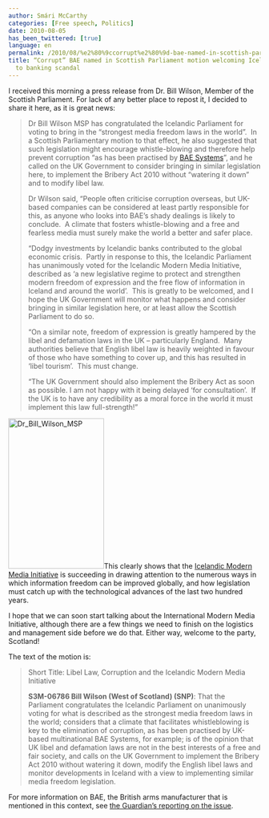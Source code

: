 ```yaml
---
author: Smári McCarthy
categories: [Free speech, Politics]
date: 2010-08-05
has_been_twittered: [true]
language: en
permalink: /2010/08/%e2%80%9ccorrupt%e2%80%9d-bae-named-in-scottish-parliament-motion-welcoming-iceland%e2%80%99s-response-to-banking-scandal/
title: “Corrupt” BAE named in Scottish Parliament motion welcoming Iceland’s response
  to banking scandal
---
```

<p class="wp-flattr-button">
  <a class="FlattrButton" style="display:none;" href="http://www.smarimccarthy.is/2010/08/%e2%80%9ccorrupt%e2%80%9d-bae-named-in-scottish-parliament-motion-welcoming-iceland%e2%80%99s-response-to-banking-scandal/" title="“Corrupt” BAE named in Scottish Parliament motion welcoming Iceland’s response to banking scandal" rev="flattr;uid:smarimc;language:en_GB;category:text;button:compact;">I received this morning a press release from Dr. Bill Wilson, Member of the Scottish Parliament. For lack of any better place to repost it, I decided to share it here, as it is great news: Dr Bill Wilson MSP has congratulated the Icelandic Parliament for voting to bring in the “strongest media freedom laws in the world”.  In a Scottish Parliamentary motion to that effect, he also suggested that such legislation might encourage whistle-blowing and therefore help prevent corruption “as has been practised by BAE Systems”, and he called on the UK Government to consider bringing in similar legislation here, to implement the Bribery Act 2010 without “watering it down” and to modify libel law. Dr Wilson said, “People often criticise corruption overseas, but UK-based companies can be considered at least partly responsible for this, as anyone who looks into BAE’s shady dealings is likely to conclude.  A climate that fosters whistle-blowing and a free and fearless media must surely make the world </a>
</p>

I received this morning a press release from Dr. Bill Wilson, Member of the Scottish Parliament. For lack of any better place to repost it, I decided to share it here, as it is great news:

> Dr Bill Wilson MSP has congratulated the Icelandic Parliament for voting to bring in the “strongest media freedom laws in the world”.  In a Scottish Parliamentary motion to that effect, he also suggested that such legislation might encourage whistle-blowing and therefore help prevent corruption “as has been practised by [BAE Systems][1]”, and he called on the UK Government to consider bringing in similar legislation here, to implement the Bribery Act 2010 without “watering it down” and to modify libel law.
> 
> Dr Wilson said, “People often criticise corruption overseas, but UK-based companies can be considered at least partly responsible for this, as anyone who looks into BAE’s shady dealings is likely to conclude.  A climate that fosters whistle-blowing and a free and fearless media must surely make the world a better and safer place.
> 
> “Dodgy investments by Icelandic banks contributed to the global economic crisis.  Partly in response to this, the Icelandic Parliament has unanimously voted for the Icelandic Modern Media Initiative, described as ‘a new legislative regime to protect and strengthen modern freedom of expression and the free flow of information in Iceland and around the world’.  This is greatly to be welcomed, and I hope the UK Government will monitor what happens and consider bringing in similar legislation here, or at least allow the Scottish Parliament to do so.
> 
> “On a similar note, freedom of expression is greatly hampered by the libel and defamation laws in the UK – particularly England.  Many authorities believe that English libel law is heavily weighted in favour of those who have something to cover up, and this has resulted in ‘libel tourism’.  This must change.
> 
> &#8220;The UK Government should also implement the Bribery Act as soon as possible. I am not happy with it being delayed ‘for consultation’.  If the UK is to have any credibility as a moral force in the world it must implement this law full-strength!”

<img class="alignright size-medium wp-image-115" title="Dr_Bill_Wilson_MSP" src="http://www.smarimccarthy.com/wp-content/uploads/2010/08/Dr_Bill_Wilson_MSP-191x300.jpg" alt="Dr_Bill_Wilson_MSP" width="191" height="300" />This clearly shows that the [Icelandic Modern Media Initiative][2] is succeeding in drawing attention to the numerous ways in which information freedom can be improved globally, and how legislation must catch up with the technological advances of the last two hundred years.

I hope that we can soon start talking about the International Modern Media Initiative, although there are a few things we need to finish on the logistics and management side before we do that. Either way, welcome to the party, Scotland!

The text of the motion is:

> Short Title: Libel Law, Corruption and the Icelandic Modern Media Initiative
> 
> **S3M-06786 Bill Wilson (West of Scotland) (SNP)**: That the Parliament congratulates the Icelandic Parliament on unanimously voting for what is described as the strongest media freedom laws in the world; considers that a climate that facilitates whistleblowing is key to the elimination of corruption, as has been practised by UK-based multinational BAE Systems, for example; is of the opinion that UK libel and defamation laws are not in the best interests of a free and fair society, and calls on the UK Government to implement the Bribery Act 2010 without watering it down, modify the English libel laws and monitor developments in Iceland with a view to implementing similar media freedom legislation.

For more information on BAE, the British arms manufacturer that is mentioned in this context, see [the Guardian&#8217;s reporting on the issue][3].

 [1]: http://www.baesystems.com/
 [2]: http://www.immi.is
 [3]: http://www.guardian.co.uk/world/bae
